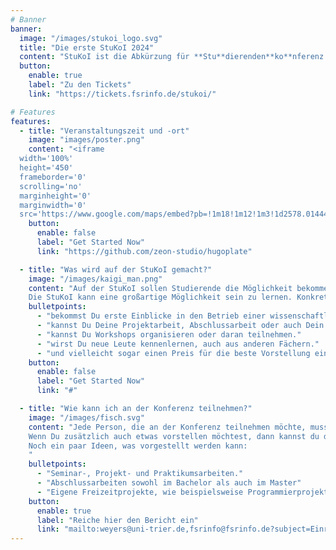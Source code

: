 ```yaml
---
# Banner
banner:
  image: "/images/stukoi_logo.svg"
  title: "Die erste StuKoI 2024"
  content: "StuKoI ist die Abkürzung für **Stu**dierenden**ko**nferenz **I**nformatik und wurde in Zusammenarbeit mit Professor Weyers und dem Fachschaftsrat Informatik der Uni Trier ins Leben gerufen. Ziel der Konferenz ist es, Studierenden die Möglichkeit zu bieten, ihre eigenen Projekte zu präsentieren und dabei wertvolle Erfahrungen im Umgang mit wissenschaftlichen Konferenzen zu sammeln. Unten auf der Seite befinden sich weitere Informationen darüber, welche Art von Beiträgen eingereicht werden können."
  button:
    enable: true
    label: "Zu den Tickets"
    link: "https://tickets.fsrinfo.de/stukoi/"

# Features
features:
  - title: "Veranstaltungszeit und -ort"
    image: "images/poster.png"
    content: "<iframe
  width='100%'
  height='450'
  frameborder='0'
  scrolling='no'
  marginheight='0'
  marginwidth='0'
  src='https://www.google.com/maps/embed?pb=!1m18!1m12!1m3!1d2578.0144478259112!2d6.674120576404036!3d49.748171937680375!2m3!1f0!2f0!3f0!3m2!1i1024!2i768!4f13.1!3m3!1m2!1s0x47957c745c48bee1%3A0xaf88c03b9de96d43!2sUni%20Trier%20Capelle%20Campus%202!5e0!3m2!1sde!2sde!4v1706375275289!5m2!1sde!2sde'></iframe>"
    button:
      enable: false
      label: "Get Started Now"
      link: "https://github.com/zeon-studio/hugoplate"

  - title: "Was wird auf der StuKoI gemacht?"
    image: "/images/kaigi_man.png"
    content: "Auf der StuKoI sollen Studierende die Möglichkeit bekommen, verschiedene Projekte vorzustellen. Zum einen können die Projekte mithilfe von Postern und 2-minütigen Präsentationen vorgestellt werden. Alternativ besteht die Möglichkeit, Workshops anzubieten, in denen sich über verschiedene Themen ausgetauscht werden kann. Außerdem wird ausreichend Zeit für Pausen eingeplant sein, während denen Snacks und Getränke zur Verfügung stehen.<br>
    Die StuKoI kann eine großartige Möglichkeit sein zu lernen. Konkret..."
    bulletpoints:
      - "bekommst Du erste Einblicke in den Betrieb einer wissenschaftlichen Konferenz."
      - "kannst Du Deine Projektarbeit, Abschlussarbeit oder auch Dein eigenes informatikbezogenes Projekt vorstellen."
      - "kannst Du Workshops organisieren oder daran teilnehmen."
      - "wirst Du neue Leute kennenlernen, auch aus anderen Fächern."
      - "und vielleicht sogar einen Preis für die beste Vorstellung eines Themas gewinnen."
    button:
      enable: false
      label: "Get Started Now"
      link: "#"

  - title: "Wie kann ich an der Konferenz teilnehmen?"
    image: "/images/fisch.svg"
    content: "Jede Person, die an der Konferenz teilnehmen möchte, muss sich ein kostenloses Ticket unter ***<a href='https://tickets.fsrinfo.de/stukoi/'>tickets.fsrinfo.de/stukoi/</a>*** zu bestellen. Die frühzeitige Reservierung eines Tickets unterstützt den Planungsprozess der Veranstaltung.<br>
    Wenn Du zusätzlich auch etwas vorstellen möchtest, dann kannst du das bis zum **12.04.2024** einreichen. Sende dafür eine E-Mail mit einem maximal 2-seitigen Bericht an ***<a href='mailto:weyers@uni-trier.de,fsrinfo@fsrinfo.de?subject=Einreichung%20StuKoI%202024'>Professor Weyers und den Fachschaftsrat</a>***. Du bekommst bis zum 17.04. die Rückmeldung, ob Dein Beitrag angenommen wurde. Bis zum **26.04.** hast du dann Zeit dein Poster und eine einzelne PowerPoint-Folie einzureichen, die deinen Vortrag unterstützen sollen. Die Kosten für den Druck des Posters übernehmen wir! Alternativ kannst Du auch einen Workshop zu einem Thema deiner Wahl leiten. Ein Beispiel für eine solche Einreichung findest du beispielsweise ***hier***.<br>
    Noch ein paar Ideen, was vorgestellt werden kann:
    "
    bulletpoints:
      - "Seminar-, Projekt- und Praktikumsarbeiten."
      - "Abschlussarbeiten sowohl im Bachelor als auch im Master"
      - "Eigene Freizeitprojekte, wie beispielsweise Programmierprojekte an Raspberry Pis."
    button:
      enable: true
      label: "Reiche hier den Bericht ein"
      link: "mailto:weyers@uni-trier.de,fsrinfo@fsrinfo.de?subject=Einreichung%20StuKoI%202024"
---
```


